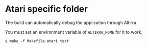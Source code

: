 # Atari specific folder

The build can automatically debug the application through Altirra.

You must set an environment variable of `ALTIRRA_HOME` for it to work.

```shell
$ make -f Makefile.atari test
```
